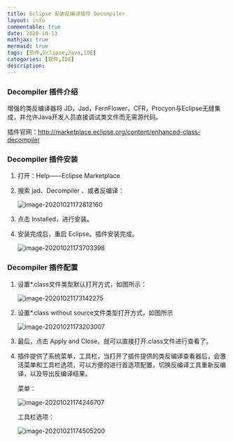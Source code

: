```yaml
---
title: Eclipse 安装反编译插件 Decompiler 
layout: info
commentable: true
date: 2020-10-13
mathjax: true
mermaid: true
tags: [软件,Eclipse,Java,IDE]
categories: [软件,IDE]
description: 
---
```


### Decompiler 插件介绍

增强的类反编译器将 JD，Jad，FernFlower，CFR，Procyon与Eclipse无缝集成，并允许Java开发人员直接调试类文件而无需源代码。

插件官网：http://marketplace.eclipse.org/content/enhanced-class-decompiler

<!--more-->

### Decompiler 插件安装

1. 打开：Help——Eclipse Marketplace

2. 搜索 jad、Decompiler 、或者反编译：

   ![image-20201021172812160](/images/2020/10/image-20201021172812160.png)

3. 点击 Installed，进行安装。

4. 安装完成后，重启 Eclipse。插件安装完成。

   ![image-20201021173703398](/images/2020/10/image-20201021173703398.png)

### Decompiler 插件配置

1. 设置*.class文件类型默认打开方式，如图所示：

   ![image-20201021173142275](/images/2020/10/image-20201021173142275.png)

2. 设置*.class without source文件类型打开方式，如图所示

   ![image-20201021173203007](/images/2020/10/image-20201021173203007.png)

3. 最后，点击 Apply and Close。就可以直接打开.class文件进行查看了。

4. 插件提供了系统菜单，工具栏，当打开了插件提供的类反编译查看器后，会激活菜单和工具栏选项，可以方便的进行首选项配置，切换反编译工具重新反编译，以及导出反编译结果。

   菜单：

   ![image-20201021174246707](/images/2020/10/image-20201021174246707.png)

   工具栏选项：

   ![image-20201021174505200](/images/2020/10/image-20201021174505200.png)







